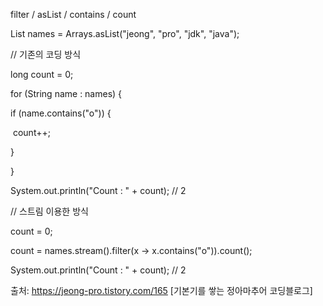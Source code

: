 filter / asList / contains / count



List<String> names = Arrays.asList("jeong", "pro", "jdk", "java");

// 기존의 코딩 방식

long count = 0;

for (String name : names) {

  if (name.contains("o")) {

​    count++;

  }

}

System.out.println("Count : " + count); // 2



// 스트림 이용한 방식

count = 0;

count = names.stream().filter(x -> x.contains("o")).count();

System.out.println("Count : " + count); // 2



출처: https://jeong-pro.tistory.com/165 [기본기를 쌓는 정아마추어 코딩블로그]